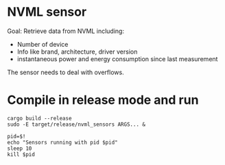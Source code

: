 # NVML sensor

Goal: Retrieve data from NVML including:
- Number of device
- Info like brand, architecture, driver version
- instantaneous power and energy consumption since last measurement

The sensor needs to deal with overflows. 

# Compile in release mode and run

```
cargo build --release
sudo -E target/release/nvml_sensors ARGS... &

pid=$!
echo "Sensors running with pid $pid"
sleep 10
kill $pid
```
